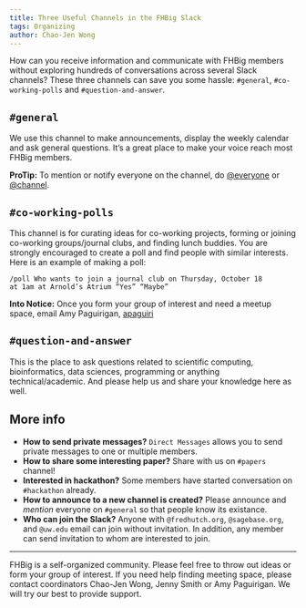 ```yaml
---
title: Three Useful Channels in the FHBig Slack
tags: Organizing
author: Chao-Jen Wong
---
```

How can you receive information and communicate with FHBig members
without exploring hundreds of conversations across several Slack
channels? These three channels can save you some hassle: `#general`,
`#co-working-polls` and `#question-and-answer`.

## `#general`
We use this channel to make announcements, display the weekly calendar and ask general questions. It’s a great place to make your voice reach most FHBig members.

<p class="notice--info"><strong>ProTip:</strong> To mention or notify everyone on the channel, do <a href="#">@everyone</a> or <a href="#">@channel</a>. </p>

## `#co-working-polls`
This channel is for curating ideas for co-working projects, forming or
joining co-working groups/journal clubs, and finding lunch
buddies. You are strongly encouraged to create a poll and find people
with similar interests. Here is an example of making a poll:

```
/poll Who wants to join a journal club on Thursday, October 18
at 1am at Arnold’s Atrium “Yes” “Maybe”
```

<p class="notice--info"><strong>Into Notice:</strong> Once you form your group of interest and need a meetup space, email Amy Paguirigan, <a href="#">apaguiri</a> </p>

## `#question-and-answer`
This is the place to ask questions related to scientific computing, bioinformatics, data sciences, programming or anything technical/academic. And please help us and share your knowledge here as well. 

## More info
- __How to send private messages?__ `Direct Messages` allows you to send private messages to one or multiple members.
- __How to share some interesting paper?__  Share with us on `#papers` channel!
- __Interested in hackathon?__ Some members have started conversation
  on `#hackathon` already. 
- __How to announce to a new channel is created?__ Please announce and _mention_ everyone on `#general` so that people know its existance.
- __Who can join the Slack?__ Anyone with `@fredhutch.org`, `@sagebase.org`, and `@uw.edu` email can join without invitation. In addition, any member can send invitation to whom are interested to join.

-----
FHBig is a self-organized community.  Please feel free to throw out ideas or form your group of interest. If you need help finding meeting space, please contact coordinators Chao-Jen Wong, Jenny Smith or Amy Paguirigan. We will try our best to provide support. 


